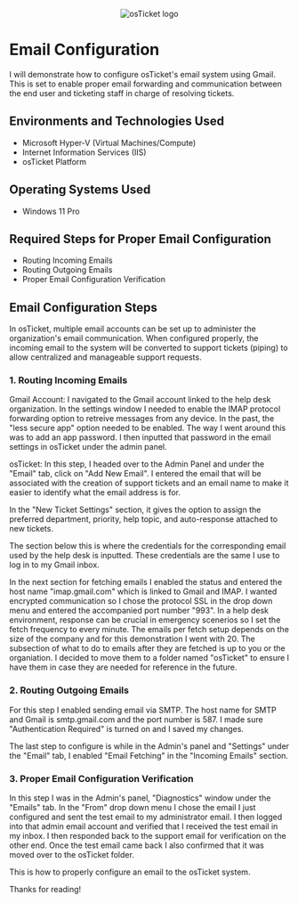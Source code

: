 <p align="center">
<img src="https://i.imgur.com/Clzj7Xs.png" alt="osTicket logo"/>
</p>

<h1>Email Configuration</h1>
I will demonstrate how to configure osTicket's email system using Gmail. This is set to enable proper email forwarding and communication between the end user and ticketing staff in charge of resolving tickets. 
<br />



<h2>Environments and Technologies Used</h2>

- Microsoft Hyper-V (Virtual Machines/Compute)
- Internet Information Services (IIS)
- osTicket Platform

<h2>Operating Systems Used </h2>

- Windows 11 Pro</b>

<h2>Required Steps for Proper Email Configuration</h2>

- Routing Incoming Emails 
- Routing Outgoing Emails 
- Proper Email Configuration Verification

<h2>Email Configuration Steps</h2>

In osTicket, multiple email accounts can be set up to administer the organization's email communication. When configured properly, the incoming email to the system will be converted to support tickets (piping) to allow centralized and manageable support requests. 

<h3>1. Routing Incoming Emails</h3>

Gmail Account:
I navigated to the Gmail account linked to the help desk organization. In the settings window I needed to enable the IMAP protocol forwarding option to retreive messages from any device. In the past, the "less secure app" option needed to be enabled. The way I went around this was to add an app password. I then inputted that password in the email settings in osTicket under the admin panel. 

osTicket:
In this step, I headed over to the Admin Panel and under the "Email" tab, click on "Add New Email". I entered the email that will be associated with the creation of support tickets and an email name to make it easier to identify what the email address is for. 


In the "New Ticket Settings" section, it gives the option to assign the preferred department, priority, help topic, and auto-response attached to new tickets.


The section below this is where the credentials for the corresponding email used by the help desk is inputted. These credentials are the same I use to log in to my Gmail inbox. 


In the next section for fetching emails I enabled the status and entered the host name "imap.gmail.com" which is linked to Gmail and IMAP. I wanted encrypted communication so I chose the protocol SSL in the drop down menu and entered the accompanied port number "993". In a help desk environment, response can be crucial in emergency scenerios so I set the fetch frequency to every minute. The emails per fetch setup depends on the size of the company and for this demonstration I went with 20. The subsection of what to do to emails after they are fetched is up to you or the organiation. I decided to move them to a folder named "osTicket" to ensure I have them in case they are needed for reference in the future.




<h3>2. Routing Outgoing Emails</h3>

For this step I enabled sending email via SMTP. The host name for SMTP and Gmail is smtp.gmail.com and the port number is 587. I made sure "Authentication Required" is turned on and I saved my changes. 

The last step to configure is while in the Admin's panel and "Settings" under the "Email" tab, I enabled "Email Fetching" in the "Incoming Emails" section. 



<h3>3. Proper Email Configuration Verification</h3>

In this step I was in the Admin's panel, "Diagnostics" window under the "Emails" tab. In the "From" drop down menu I chose the email I just configured and sent the test email to my administrator email. I then logged into that admin email account and verified that I received the test email in my inbox. I then responded back to the support email for verification on the other end. Once the test email came back I also confirmed that it was moved over to the osTicket folder. 


This is how to properly configure an email to the osTicket system. 

Thanks for reading!


